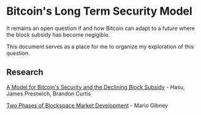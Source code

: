 # Bitcoin's Long Term Security Model

It remains an open question if and how Bitcoin can adapt to a future where the block subsidy has become negigible.

This document serves as a place for me to organize my exploration of this question.


## Research

[A Model for Bitcoin's Security and the Declining Block Subsidy](https://uncommoncore.co/wp-content/uploads/2019/10/A-model-for-Bitcoins-security-and-the-declining-block-subsidy-v1.06.pdf) - Hasu, James Prestwich, Brandon Curtis

[Two Phases of Blockspace Market Development](https://github.com/MarioGibney/bitcoin-security-research/blob/main/Blockspace%20Market%20Development%20Phases.md) - Mario Gibney
